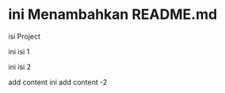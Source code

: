 # ini Menambahkan README.md

 isi Project

 ini isi 1

 ini isi 2

 add content ini
 add content -2
